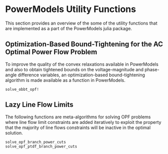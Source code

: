 # PowerModels Utility Functions

This section provides an overview of the some of the utility functions that are implemented as a part of the PowerModels julia package.

## Optimization-Based Bound-Tightening for the AC Optimal Power Flow Problem

To improve the quality of the convex relaxations available in PowerModels and also to obtain tightened bounds on the voltage-magnitude and phase-angle difference variables, an optimization-based bound-tightening algorithm is made available as a function in PowerModels.

```@docs
solve_obbt_opf!
```

## Lazy Line Flow Limits

The following functions are meta-algorithms for solving OPF problems where line flow limit constraints are added iteratively to exploit the property that the majority of line flows constraints will be inactive in the optimal solution.

```@docs
solve_opf_branch_power_cuts
solve_opf_ptdf_branch_power_cuts
```
